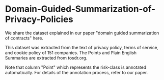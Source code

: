 # Domain-Guided-Summarization-of-Privacy-Policies

We share the dataset explained in our paper "domain guided summarization of contracts" here. 

This dataset was extracted from the text of privacy policy, terms of service, and cookie policy of 151 companies. The Points and Plain English Summaries are extracted from tosdr.org. 

Note that column "Point" which represents the risk-class is annotated automatically. For details of the annotation process, refer to our paper.  


